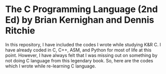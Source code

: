 # The C Programming Language (2nd Ed) by Brian Kernighan and Dennis Ritchie  
  
In this repository, I have included the codes I wrote while studying K&R C. I have already coded in C, C++, ASM, and Python for most of life at this point. However, I have always felt that I was missing out on something by not doing C language from this legendary book. So, here are the codes which I wrote while re-learning C language.  